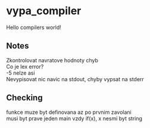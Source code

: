 # vypa_compiler

Hello compilers world!

## Notes

Zkontrolovat navratove hodnoty chyb   
Co je lex error?   
-5 nelze asi  
Nevypisovat nic navic na stdout, chyby vypsat na stderr

## Checking

funkce muze byt definovana az po prvnim zavolani   
musi byt prave jeden main vzdy
if(x), x nesmi byt string


